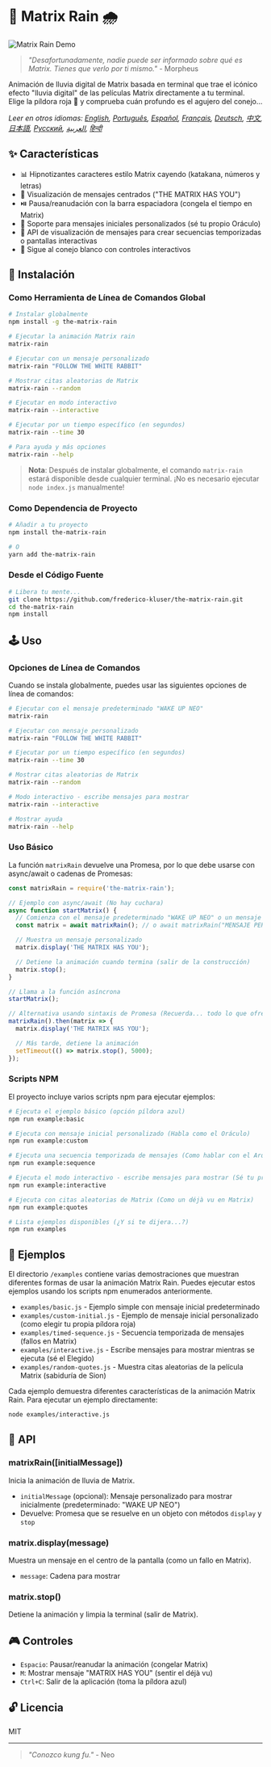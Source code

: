 # 🧠 Matrix Rain 🌧️

![Matrix Rain Demo](../demo.gif)

> _"Desafortunadamente, nadie puede ser informado sobre qué es Matrix. Tienes que verlo por ti
> mismo."_ - Morpheus

Animación de lluvia digital de Matrix basada en terminal que trae el icónico efecto "lluvia digital"
de las películas Matrix directamente a tu terminal. Elige la píldora roja 💊 y comprueba cuán
profundo es el agujero del conejo...

_Leer en otros idiomas: [English](README.en.md), [Português](README.pt-br.md),
[Español](README.es.md), [Français](README.fr.md), [Deutsch](README.de.md), [中文](README.zh.md),
[日本語](README.ja.md), [Русский](README.ru.md), [العربية](README.ar.md), [हिन्दी](README.hi.md)_

## ✨ Características

- 📊 Hipnotizantes caracteres estilo Matrix cayendo (katakana, números y letras)
- 💬 Visualización de mensajes centrados ("THE MATRIX HAS YOU")
- ⏯️ Pausa/reanudación con la barra espaciadora (congela el tiempo en Matrix)
- 📝 Soporte para mensajes iniciales personalizados (sé tu propio Oráculo)
- 🔄 API de visualización de mensajes para crear secuencias temporizadas o pantallas interactivas
- 🐇 Sigue al conejo blanco con controles interactivos

## 💾 Instalación

### Como Herramienta de Línea de Comandos Global

```bash
# Instalar globalmente
npm install -g the-matrix-rain

# Ejecutar la animación Matrix rain
matrix-rain

# Ejecutar con un mensaje personalizado
matrix-rain "FOLLOW THE WHITE RABBIT"

# Mostrar citas aleatorias de Matrix
matrix-rain --random

# Ejecutar en modo interactivo
matrix-rain --interactive

# Ejecutar por un tiempo específico (en segundos)
matrix-rain --time 30

# Para ayuda y más opciones
matrix-rain --help
```

> **Nota**: Después de instalar globalmente, el comando `matrix-rain` estará disponible desde
> cualquier terminal. ¡No es necesario ejecutar `node index.js` manualmente!

### Como Dependencia de Proyecto

```bash
# Añadir a tu proyecto
npm install the-matrix-rain

# O
yarn add the-matrix-rain
```

### Desde el Código Fuente

```bash
# Libera tu mente...
git clone https://github.com/frederico-kluser/the-matrix-rain.git
cd the-matrix-rain
npm install
```

## 🕹️ Uso

### Opciones de Línea de Comandos

Cuando se instala globalmente, puedes usar las siguientes opciones de línea de comandos:

```bash
# Ejecutar con el mensaje predeterminado "WAKE UP NEO"
matrix-rain

# Ejecutar con mensaje personalizado
matrix-rain "FOLLOW THE WHITE RABBIT"

# Ejecutar por un tiempo específico (en segundos)
matrix-rain --time 30

# Mostrar citas aleatorias de Matrix
matrix-rain --random

# Modo interactivo - escribe mensajes para mostrar
matrix-rain --interactive

# Mostrar ayuda
matrix-rain --help
```

### Uso Básico

La función `matrixRain` devuelve una Promesa, por lo que debe usarse con async/await o cadenas de
Promesas:

```javascript
const matrixRain = require('the-matrix-rain');

// Ejemplo con async/await (No hay cuchara)
async function startMatrix() {
  // Comienza con el mensaje predeterminado "WAKE UP NEO" o un mensaje personalizado
  const matrix = await matrixRain(); // o await matrixRain("MENSAJE PERSONALIZADO");

  // Muestra un mensaje personalizado
  matrix.display('THE MATRIX HAS YOU');

  // Detiene la animación cuando termina (salir de la construcción)
  matrix.stop();
}

// Llama a la función asíncrona
startMatrix();

// Alternativa usando sintaxis de Promesa (Recuerda... todo lo que ofrezco es la verdad)
matrixRain().then(matrix => {
  matrix.display('THE MATRIX HAS YOU');

  // Más tarde, detiene la animación
  setTimeout(() => matrix.stop(), 5000);
});
```

### Scripts NPM

El proyecto incluye varios scripts npm para ejecutar ejemplos:

```bash
# Ejecuta el ejemplo básico (opción píldora azul)
npm run example:basic

# Ejecuta con mensaje inicial personalizado (Habla como el Oráculo)
npm run example:custom

# Ejecuta una secuencia temporizada de mensajes (Como hablar con el Arquitecto)
npm run example:sequence

# Ejecuta el modo interactivo - escribe mensajes para mostrar (Sé tu propio Agente)
npm run example:interactive

# Ejecuta con citas aleatorias de Matrix (Como un déjà vu en Matrix)
npm run example:quotes

# Lista ejemplos disponibles (¿Y si te dijera...?)
npm run examples
```

## 🧪 Ejemplos

El directorio `/examples` contiene varias demostraciones que muestran diferentes formas de usar la
animación Matrix Rain. Puedes ejecutar estos ejemplos usando los scripts npm enumerados
anteriormente.

- `examples/basic.js` - Ejemplo simple con mensaje inicial predeterminado
- `examples/custom-initial.js` - Ejemplo de mensaje inicial personalizado (como elegir tu propia
  píldora roja)
- `examples/timed-sequence.js` - Secuencia temporizada de mensajes (fallos en Matrix)
- `examples/interactive.js` - Escribe mensajes para mostrar mientras se ejecuta (sé el Elegido)
- `examples/random-quotes.js` - Muestra citas aleatorias de la película Matrix (sabiduría de Sion)

Cada ejemplo demuestra diferentes características de la animación Matrix Rain. Para ejecutar un
ejemplo directamente:

```bash
node examples/interactive.js
```

## 🔌 API

### matrixRain([initialMessage])

Inicia la animación de lluvia de Matrix.

- `initialMessage` (opcional): Mensaje personalizado para mostrar inicialmente (predeterminado:
  "WAKE UP NEO")
- Devuelve: Promesa que se resuelve en un objeto con métodos `display` y `stop`

### matrix.display(message)

Muestra un mensaje en el centro de la pantalla (como un fallo en Matrix).

- `message`: Cadena para mostrar

### matrix.stop()

Detiene la animación y limpia la terminal (salir de Matrix).

## 🎮 Controles

- `Espacio`: Pausar/reanudar la animación (congelar Matrix)
- `M`: Mostrar mensaje "MATRIX HAS YOU" (sentir el déjà vu)
- `Ctrl+C`: Salir de la aplicación (toma la píldora azul)

## 🔓 Licencia

MIT

---

> _"Conozco kung fu."_ - Neo
